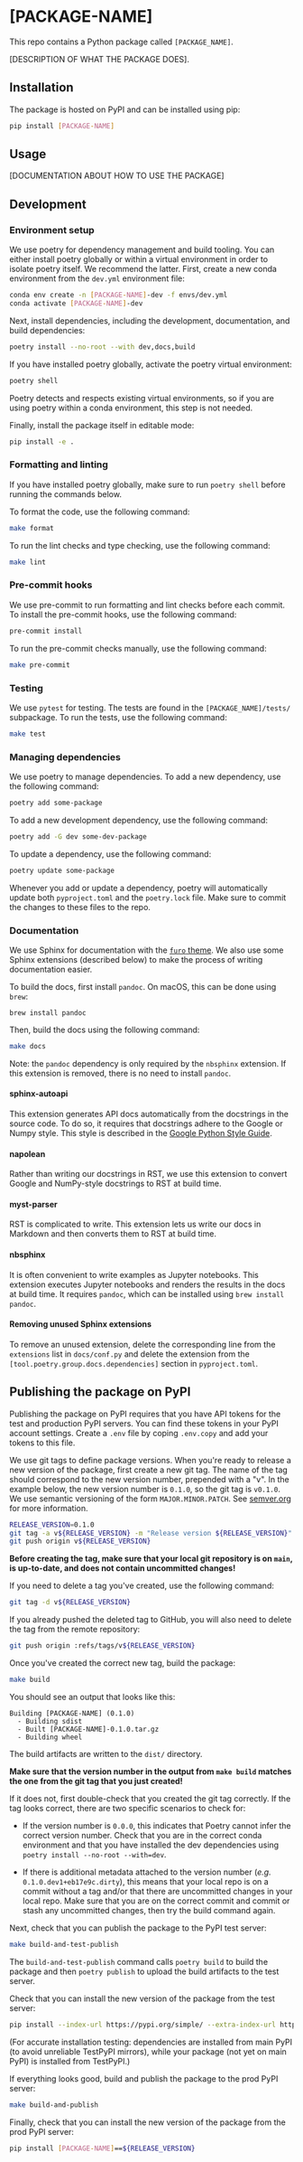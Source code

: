 
# [PACKAGE-NAME]

This repo contains a Python package called `[PACKAGE_NAME]`.

[DESCRIPTION OF WHAT THE PACKAGE DOES].

## Installation

The package is hosted on PyPI and can be installed using pip:

```bash
pip install [PACKAGE-NAME]
```

## Usage

[DOCUMENTATION ABOUT HOW TO USE THE PACKAGE]

## Development

### Environment setup

We use poetry for dependency management and build tooling. You can either install poetry globally or within a virtual environment in order to isolate poetry itself. We recommend the latter. First, create a new conda environment from the `dev.yml` environment file:

```bash
conda env create -n [PACKAGE-NAME]-dev -f envs/dev.yml
conda activate [PACKAGE-NAME]-dev
```

Next, install dependencies, including the development, documentation, and build dependencies:

```bash
poetry install --no-root --with dev,docs,build
```

If you have installed poetry globally, activate the poetry virtual environment:

```bash
poetry shell
```

Poetry detects and respects existing virtual environments, so if you are using poetry within a conda environment, this step is not needed.

Finally, install the package itself in editable mode:

```bash
pip install -e .
```

### Formatting and linting

If you have installed poetry globally, make sure to run `poetry shell` before running the commands below.

To format the code, use the following command:

```bash
make format
```

To run the lint checks and type checking, use the following command:

```bash
make lint
```

### Pre-commit hooks

We use pre-commit to run formatting and lint checks before each commit. To install the pre-commit hooks, use the following command:

```bash
pre-commit install
```

To run the pre-commit checks manually, use the following command:

```bash
make pre-commit
```

### Testing

We use `pytest` for testing. The tests are found in the `[PACKAGE_NAME]/tests/` subpackage. To run the tests, use the following command:

```bash
make test
```

### Managing dependencies

We use poetry to manage dependencies. To add a new dependency, use the following command:

```bash
poetry add some-package
```

To add a new development dependency, use the following command:

```bash
poetry add -G dev some-dev-package
```

To update a dependency, use the following command:

```bash
poetry update some-package
```

Whenever you add or update a dependency, poetry will automatically update both `pyproject.toml` and the `poetry.lock` file. Make sure to commit the changes to these files to the repo.

### Documentation

We use Sphinx for documentation with the [`furo` theme](https://github.com/pradyunsg/furo). We also use some Sphinx extensions (described below) to make the process of writing documentation easier.

To build the docs, first install `pandoc`. On macOS, this can be done using `brew`:

```
brew install pandoc
```

Then, build the docs using the following command:

```bash
make docs
```

Note: the `pandoc` dependency is only required by the `nbsphinx` extension. If this extension is removed, there is no need to install `pandoc`.

#### sphinx-autoapi

This extension generates API docs automatically from the docstrings in the source code. To do so, it requires that docstrings adhere to the Google or Numpy style. This style is described in the [Google Python Style Guide](https://google.github.io/styleguide/pyguide.html).

#### napolean

Rather than writing our docstrings in RST, we use this extension to convert Google and NumPy-style docstrings to RST at build time.

#### myst-parser

RST is complicated to write. This extension lets us write our docs in Markdown and then converts them to RST at build time.

#### nbsphinx

It is often convenient to write examples as Jupyter notebooks. This extension executes Jupyter notebooks and renders the results in the docs at build time. It requires `pandoc`, which can be installed using `brew install pandoc`.

#### Removing unused Sphinx extensions

To remove an unused extension, delete the corresponding line from the `extensions` list in `docs/conf.py` and delete the extension from the `[tool.poetry.group.docs.dependencies]` section in `pyproject.toml`.

## Publishing the package on PyPI

Publishing the package on PyPI requires that you have API tokens for the test and production PyPI servers. You can find these tokens in your PyPI account settings. Create a `.env` file by coping `.env.copy` and add your tokens to this file.

We use git tags to define package versions. When you're ready to release a new version of the package, first create a new git tag. The name of the tag should correspond to the new version number, prepended with a "v". In the example below, the new version number is `0.1.0`, so the git tag is `v0.1.0`. We use semantic versioning of the form `MAJOR.MINOR.PATCH`. See [semver.org](https://semver.org/) for more information.

```bash
RELEASE_VERSION=0.1.0
git tag -a v${RELEASE_VERSION} -m "Release version ${RELEASE_VERSION}"
git push origin v${RELEASE_VERSION}
```

__Before creating the tag, make sure that your local git repository is on `main`, is up-to-date, and does not contain uncommitted changes!__

If you need to delete a tag you've created, use the following command:

```bash
git tag -d v${RELEASE_VERSION}
```

If you already pushed the deleted tag to GitHub, you will also need to delete the tag from the remote repository:

```bash
git push origin :refs/tags/v${RELEASE_VERSION}
```

Once you've created the correct new tag, build the package:
```bash
make build
```

You should see an output that looks like this:
```
Building [PACKAGE-NAME] (0.1.0)
  - Building sdist
  - Built [PACKAGE-NAME]-0.1.0.tar.gz
  - Building wheel
```

The build artifacts are written to the `dist/` directory.

__Make sure that the version number in the output from `make build` matches the one from the git tag that you just created!__

If it does not, first double-check that you created the git tag correctly. If the tag looks correct, there are two specific scenarios to check for:

- If the version number is `0.0.0`, this indicates that Poetry cannot infer the correct version number. Check that you are in the correct conda environment and that you have installed the dev dependencies using `poetry install --no-root --with=dev`.

- If there is additional metadata attached to the version number (_e.g._ `0.1.0.dev1+eb17e9c.dirty`), this means that your local repo is on a commit without a tag and/or that there are uncommitted changes in your local repo. Make sure that you are on the correct commit and commit or stash any uncommitted changes, then try the build command again.

Next, check that you can publish the package to the PyPI test server:

```bash
make build-and-test-publish
```

The `build-and-test-publish` command calls `poetry build` to build the package and then `poetry publish` to upload the build artifacts to the test server.

Check that you can install the new version of the package from the test server:

```bash
pip install --index-url https://pypi.org/simple/ --extra-index-url https://test.pypi.org/simple/ [PACKAGE-NAME]==${RELEASE_VERSION}
```

(For accurate installation testing: dependencies are installed from main PyPI (to avoid unreliable TestPyPI mirrors), while your package (not yet on main PyPI) is installed from TestPyPI.)

If everything looks good, build and publish the package to the prod PyPI server:

```bash
make build-and-publish
```

Finally, check that you can install the new version of the package from the prod PyPI server:

```bash
pip install [PACKAGE-NAME]==${RELEASE_VERSION}
```
